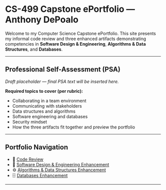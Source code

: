 # CS-499 Capstone ePortfolio — Anthony DePoalo 

Welcome to my Computer Science Capstone ePortfolio. This site presents my informal code review and three enhanced artifacts demonstrating competencies in **Software Design & Engineering**, **Algorithms & Data Structures**, and **Databases**. 

--- 

## Professional Self-Assessment (PSA) 
_Draft placeholder — final PSA text will be inserted here._ 

**Required topics to cover (per rubric):** 
- Collaborating in a team environment 
- Communicating with stakeholders 
- Data structures and algorithms 
- Software engineering and databases 
- Security mindset 
- How the three artifacts fit together and preview the portfolio 

--- 
## Portfolio Navigation 
- 🎥 [Code Review](code-review/README.md) 
- 🧩 [Software Design & Engineering Enhancement](artifacts/software-design/README.md) 
- ⚙️ [Algorithms & Data Structures Enhancement](artifacts/algorithms/README.md) 
- 🗄️ [Databases Enhancement](artifacts/databases/README.md) 

---
